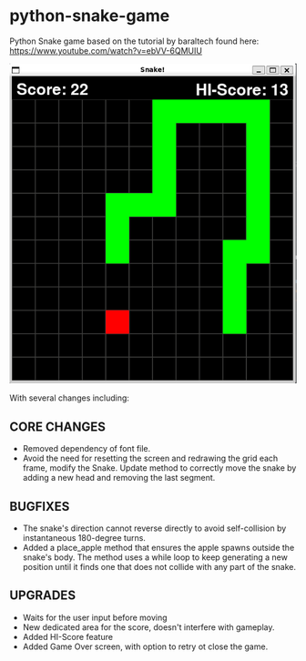 # python-snake-game
Python Snake game based on the tutorial by baraltech found here:
https://www.youtube.com/watch?v=ebVV-6QMUIU

 ![Gameplay Python Snake](https://raw.githubusercontent.com/nconde25/python-snake-game/main/screenshots/gameplay.png)

With several changes including:

## CORE CHANGES
- Removed dependency of font file.
- Avoid the need for resetting the screen and redrawing the grid each frame, modify the Snake. Update method to correctly move the snake by adding a new head and removing the last segment.

## BUGFIXES
- The snake's direction cannot reverse directly to avoid self-collision by instantaneous 180-degree turns.
- Added a place_apple method that ensures the apple spawns outside the snake's body. The method uses a while loop to keep generating a new position until it finds one that does not collide with any part of the snake.

## UPGRADES
- Waits for the user input before moving
- New dedicated area for the score, doesn't interfere with gameplay.
- Added HI-Score feature
- Added Game Over screen, with option to retry ot close the game.
